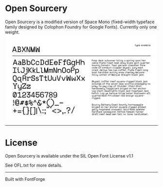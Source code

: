 # Open Sourcery
Open Sourcery is a modified version of Space Mono (fixed-width typeface family designed by Colophon Foundry for Google Fonts). Currently only one weight.
![Text Example](opensourcery.png)

------

# License
Open Sourcery is available under the SIL Open Font License v1.1

See OFL.txt for more details.

----

Built with FontForge
